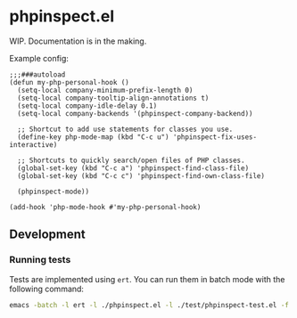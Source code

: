 # phpinspect.el

WIP. Documentation is in the making.

Example config:

```elisp
;;;###autoload
(defun my-php-personal-hook ()
  (setq-local company-minimum-prefix-length 0)
  (setq-local company-tooltip-align-annotations t)
  (setq-local company-idle-delay 0.1)
  (setq-local company-backends '(phpinspect-company-backend))

  ;; Shortcut to add use statements for classes you use.
  (define-key php-mode-map (kbd "C-c u") 'phpinspect-fix-uses-interactive)

  ;; Shortcuts to quickly search/open files of PHP classes.
  (global-set-key (kbd "C-c a") 'phpinspect-find-class-file)
  (global-set-key (kbd "C-c c") 'phpinspect-find-own-class-file)

  (phpinspect-mode))

(add-hook 'php-mode-hook #'my-php-personal-hook)
```

## Development

### Running tests
Tests are implemented using `ert`. You can run them in batch mode with the following
command:

```bash
emacs -batch -l ert -l ./phpinspect.el -l ./test/phpinspect-test.el -f ert-run-tests-batch-and-exit
```
